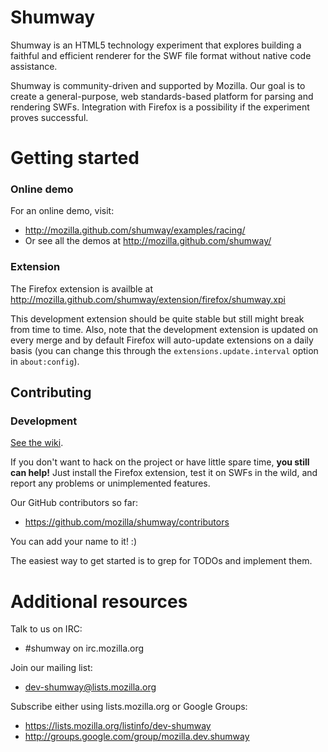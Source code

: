 # Shumway

Shumway is an HTML5 technology experiment that explores building a faithful
and efficient renderer for the SWF file format without native code
assistance.

Shumway is community-driven and supported by Mozilla. Our goal is to
create a general-purpose, web standards-based platform for parsing and
rendering SWFs. Integration with Firefox is a possibility if the experiment
proves successful.

# Getting started

### Online demo

For an online demo, visit:

+ http://mozilla.github.com/shumway/examples/racing/
+ Or see all the demos at http://mozilla.github.com/shumway/

### Extension

The Firefox extension is availble at http://mozilla.github.com/shumway/extension/firefox/shumway.xpi

This development extension should be quite stable but still might break from time to time.
Also, note that the development extension is updated on every merge and by default Firefox will
auto-update extensions on a daily basis (you can change this through the 
`extensions.update.interval` option in `about:config`).

## Contributing

### Development
[See the wiki](https://github.com/mozilla/shumway/wiki).

If you don't want to hack on the project or have little spare time, __you still
can help!__ Just install the Firefox extension, test it on SWFs in the wild,
and report any problems or unimplemented features.

Our GitHub contributors so far:

+ https://github.com/mozilla/shumway/contributors

You can add your name to it! :)

The easiest way to get started is to grep for TODOs and implement them.

# Additional resources

Talk to us on IRC:

+ #shumway on irc.mozilla.org

Join our mailing list:

+ dev-shumway@lists.mozilla.org

Subscribe either using lists.mozilla.org or Google Groups: 
  
+ https://lists.mozilla.org/listinfo/dev-shumway
+ http://groups.google.com/group/mozilla.dev.shumway
